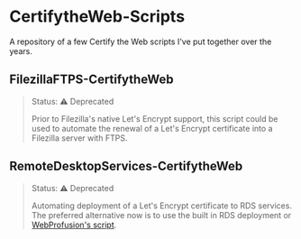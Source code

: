 # CertifytheWeb-Scripts
A repository of a few Certify the Web scripts I've put together over the years.

## FilezillaFTPS-CertifytheWeb
> Status: :warning: Deprecated
>
> Prior to Filezilla's native Let's Encrypt support, this script could be used to automate the renewal of a Let's Encrypt certificate into a Filezilla server with FTPS.



## RemoteDesktopServices-CertifytheWeb
> Status: :warning: Deprecated
>
> Automating deployment of a Let's Encrypt certificate to RDS services. The preferred alternative now is to use the built in RDS deployment or [WebProfusion's script](https://github.com/webprofusion/certify-plugins/blob/development/src/DeploymentTasks/Core/Providers/Assets/RDPGatewayServices.ps1).
